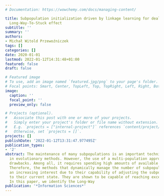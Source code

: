 ```yaml
---
# Documentation: https://wowchemy.com/docs/managing-content/

title: Subpopulation initialization driven by linkage learning for dealing with the
  Long-Way-To-Stuck effect
subtitle: ''
summary: ''
authors:
- Michał Witold Przewoźniczek
tags: []
categories: []
date: 2020-01-01
lastmod: 2022-01-12T14:31:48+01:00
featured: false
draft: false

# Featured image
# To use, add an image named `featured.jpg/png` to your page's folder.
# Focal points: Smart, Center, TopLeft, Top, TopRight, Left, Right, BottomLeft, Bottom, BottomRight.
image:
  caption: ''
  focal_point: ''
  preview_only: false

# Projects (optional).
#   Associate this post with one or more of your projects.
#   Simply enter your project's folder or file name without extension.
#   E.g. `projects = ["internal-project"]` references `content/project/deep-learning/index.md`.
#   Otherwise, set `projects = []`.
projects: []
publishDate: '2022-01-12T13:31:47.977495Z'
publication_types:
- '2'
abstract: The maintenance of many subpopulations is an important technique employed
  in evolutionary methods. However, the use of a multi-population approach has its
  drawbacks. Among all, it requires spending high amounts of available resources.
  Therefore, the methods that dynamically manage the number of subpopulations gain
  an increasing interest due to their capability of adjusting the subpopulation number
  to their current state. They are shown to be capable of reaching excellent results.
  In this paper, we identify the Long-Way
publication: '*Information Sciences*'
---
```

